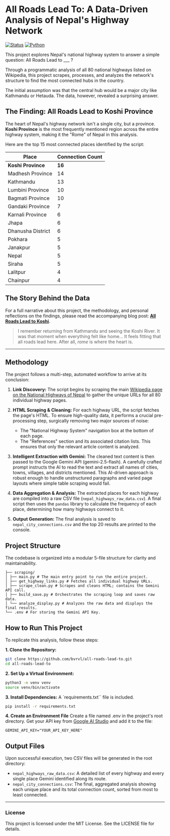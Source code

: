 # All Roads Lead To: A Data-Driven Analysis of Nepal's Highway Network

[![Status](https://img.shields.io/badge/status-complete-green.svg)](https://github.com/bvrvl/all-roads-lead-to)
[![Python](https://img.shields.io/badge/Python-3.9%2B-blue.svg)](https://www.python.org/downloads/)

This project explores Nepal's national highway system to answer a simple question: All Roads Lead to ___ ?

Through a programmatic analysis of all 80 national highways listed on Wikipedia, this project scrapes, processes, and analyzes the network's structure to find the most connected hubs in the country.

The initial assumption was that the central hub would be a major city like Kathmandu or Hetauda. The data, however, revealed a surprising answer.

## The Finding: All Roads Lead to Koshi Province

The heart of Nepal's highway network isn't a single city, but a province. **Koshi Province** is the most frequently mentioned region across the entire highway system, making it the "Rome" of Nepal in this analysis.

Here are the top 15 most connected places identified by the script:

| Place              | Connection Count |
| ------------------ | ---------------- |
| **Koshi Province** | **16**           |
| Madhesh Province   | 14               |
| Kathmandu          | 13               |
| Lumbini Province   | 10               |
| Bagmati Province   | 10               |
| Gandaki Province   | 7                |
| Karnali Province   | 6                |
| Jhapa              | 6                |
| Dhanusha District  | 6                |
| Pokhara            | 5                |
| Janakpur           | 5                |
| Nepal              | 5                |
| Siraha             | 5                |
| Lalitpur           | 4                |
| Chainpur           | 4                |

## The Story Behind the Data

For a full narrative about this project, the methodology, and personal reflections on the findings, please read the accompanying blog post: **[All Roads Lead to Koshi](https://bvrvl.com/posts/all-roads-lead-to-koshi.html)**.

> I remember returning from Kathmandu and seeing the Koshi River. It was that moment when everything felt like home... It feels fitting that all roads lead here. After all, *rome* is where the heart is.

---

## Methodology

The project follows a multi-step, automated workflow to arrive at its conclusion:

1.  **Link Discovery:** The script begins by scraping the main [Wikipedia page on the National Highways of Nepal](https://en.wikipedia.org/wiki/National_Highway_System_(Nepal)) to gather the unique URLs for all 80 individual highway pages.

2.  **HTML Scraping & Cleaning:** For each highway URL, the script fetches the page's HTML. To ensure high-quality data, it performs a crucial pre-processing step, surgically removing two major sources of noise:
    *   The "National Highway System" navigation box at the bottom of each page.
    *   The "References" section and its associated citation lists.
    This ensures that only the relevant article content is analyzed.

3.  **Intelligent Extraction with Gemini:** The cleaned text content is then passed to the Google Gemini API (gemini-2.5-flash). A carefully crafted prompt instructs the AI to read the text and extract all names of cities, towns, villages, and districts mentioned. This AI-driven approach is robust enough to handle unstructured paragraphs and varied page layouts where simple table scraping would fail.

4.  **Data Aggregation & Analysis:** The extracted places for each highway are compiled into a raw CSV file (`nepal_highways_raw_data.csv`). A final script then uses the `pandas` library to calculate the frequency of each place, determining how many highways connect to it.

5.  **Output Generation:** The final analysis is saved to `nepal_city_connections.csv` and the top 20 results are printed to the console.

## Project Structure

The codebase is organized into a modular 5-file structure for clarity and maintainability.

```/
├── scraping/
│ ├── main.py # The main entry point to run the entire project.
│ ├── get_highway_links.py # Fetches all individual highway URLs.
│ ├── scrape_clean.py # Scrapes and cleans HTML; contains the Gemini API call.
│ ├── build_save.py # Orchestrates the scraping loop and saves raw data.
│ └── analyze_display.py # Analyzes the raw data and displays the final results.
└── .env # For storing the Gemini API Key.
```

## How to Run This Project

To replicate this analysis, follow these steps:

**1. Clone the Repository:**
```bash
git clone https://github.com/bvrvl/all-roads-lead-to.git
cd all-roads-lead-to
```
**2. Set Up a Virtual Environment:**
```bash
python3 -m venv venv
source venv/bin/activate
```
**3. Install Dependencies:**
A `requirements.txt`` file is included.
```bash
pip install -r requirements.txt
```
**4. Create an Environment File**
Create a file named .env in the project's root directory. Get your API key from [Google AI Studio](https://aistudio.google.com/app/apikey) and add it to the file:
```env
GEMINI_API_KEY="YOUR_API_KEY_HERE"
```
## Output Files
Upon successful execution, two CSV files will be generated in the root directory:
- `nepal_highways_raw_data.csv`: A detailed list of every highway and every single place Gemini identified along its route.
- `nepal_city_connections.csv`: The final, aggregated analysis showing each unique place and its total connection count, sorted from most to least connected.
---
### License
This project is licensed under the MIT License. See the LICENSE file for details.
